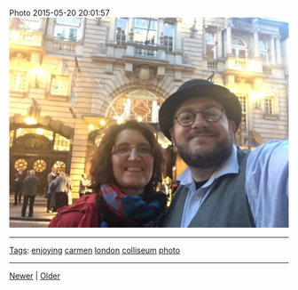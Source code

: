 <!--
title: Photo 2015-05-20 20
date: 2020-06-28T14:49:39.888Z
tags: enjoying, carmen, london, colliseum, photo
-->




Photo 2015-05-20 20:01:57
![](119464174077-0.jpg)

<!--BOTTOM-POST-NAVIGATION-->
---

[Tags](tags.md): [enjoying](tag-enjoying.md) [carmen](tag-carmen.md) [london](tag-london.md) [colliseum](tag-colliseum.md) [photo](tag-photo.md)

---

[Newer](118940051457.md) | [Older](119689239707.md)